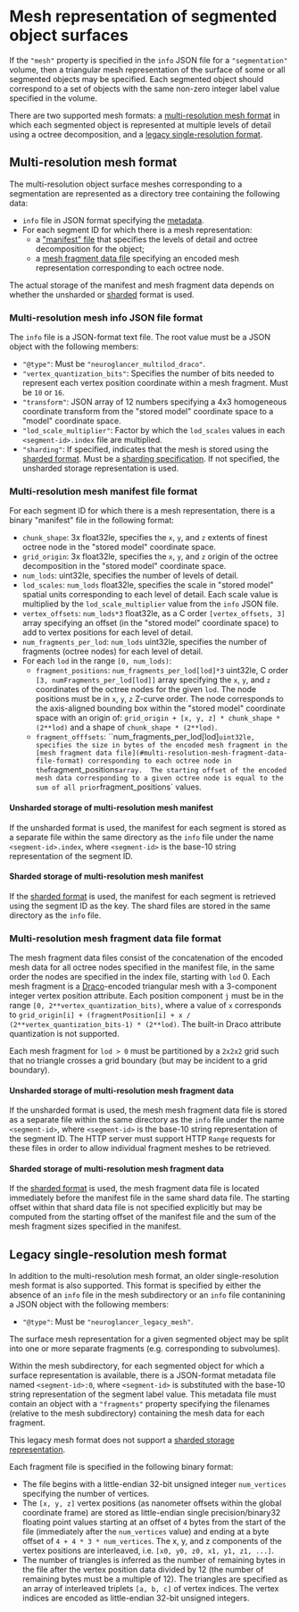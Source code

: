 # Mesh representation of segmented object surfaces

If the `"mesh"` property is specified in the `info` JSON file for a `"segmentation"` volume, then a
triangular mesh representation of the surface of some or all segmented objects may be specified.
Each segmented object should correspond to a set of objects with the same non-zero integer label
value specified in the volume.

There are two supported mesh formats: a [multi-resolution mesh
format](#multi-resolution-mesh-format) in which each segmented object is represented at multiple
levels of detail using a octree decomposition, and a [legacy single-resolution
format](#legacy-single-resolution-mesh-format).

## Multi-resolution mesh format

The multi-resolution object surface meshes corresponding to a segmentation are represented as a
directory tree containing the following data:

- `info` file in JSON format specifying the
  [metadata](#multi-resolution-mesh-info-json-file-format).
- For each segment ID for which there is a mesh representation:
  - a ["manifest" file](#multi-resolution-mesh-manifest-file-format) that specifies the levels of
    detail and octree decomposition for the object;
  - a [mesh fragment data file](#multi-resolution-mesh-fragment-data-file-format) specifying an
    encoded mesh representation corresponding to each octree node.

The actual storage of the manifest and mesh fragment data depends on whether the unsharded or
[sharded](./sharded.md) format is used.

### Multi-resolution mesh info JSON file format

The `info` file is a JSON-format text file.  The root value must be a JSON object with the following
members:
- `"@type"`: Must be `"neuroglancer_multilod_draco"`.
- `"vertex_quantization_bits"`: Specifies the number of bits needed to represent each vertex
  position coordinate within a mesh fragment.  Must be `10` or `16`.
- `"transform"`: JSON array of 12 numbers specifying a 4x3 homogeneous coordinate transform from the
  "stored model" coordinate space to a "model" coordinate space.
- `"lod_scale_multiplier"`: Factor by which the `lod_scales` values in each `<segment-id>.index`
  file are multiplied.
- `"sharding"`: If specified, indicates that the mesh is stored using the [sharded
    format](./sharded.md).  Must be a [sharding specification](./sharded.md#sharding-specification).  If not
    specified, the unsharded storage representation is used.

### Multi-resolution mesh manifest file format

For each segment ID for which there is a mesh representation, there is a binary "manifest" file in
the following format:

- `chunk_shape`: 3x float32le, specifies the `x`, `y`, and `z` extents of finest octree node in the
  "stored model" coordinate space.
- `grid_origin`: 3x float32le, specifies the `x`, `y`, and `z` origin of the octree decomposition in
  the "stored model" coordinate space.
- `num_lods`: uint32le, specifies the number of levels of detail.
- `lod_scales`: `num_lods` float32le, specifies the scale in "stored model" spatial units
  corresponding to each level of detail.  Each scale value is multiplied by the
  `lod_scale_multiplier` value from the `info` JSON file.
- `vertex_offsets`: `num_lods*3` float32le, as a C order `[vertex_offsets, 3]` array specifying an
  offset (in the "stored model" coordinate space) to add to vertex positions for each level of
  detail.
- `num_fragments_per_lod`: `num_lods` uint32le, specifies the number of fragments (octree nodes) for
  each level of detail.
- For each `lod` in the range `[0, num_lods)`:
  - `fragment_positions`: `num_fragments_per_lod[lod]*3` uint32le, C order `[3,
    numFragments_per_lod[lod]]` array specifying the `x`, `y`, and `z` coordinates of the octree
    nodes for the given `lod`.  The node positions must be in `x`, `y`, `z` Z-curve order.  The node
    corresponds to the axis-aligned bounding box within the "stored model" coordinate space with an
    origin of: `grid_origin + [x, y, z] * chunk_shape * (2**lod)` and a shape of `chunk_shape *
    (2**lod)`.
  - `fragment_offfsets`: ``num_fragments_per_lod[lod]` uint32le, specifies the size in bytes of the
    encoded mesh fragment in the [mesh fragment data
    file](#multi-resolution-mesh-fragment-data-file-format) corresponding to each octree node in the
    `fragment_positions` array.  The starting offset of the encoded mesh data corresponding to a
    given octree node is equal to the sum of all prior `fragment_positions` values.
    
#### Unsharded storage of multi-resolution mesh manifest
    
If the unsharded format is used, the manifest for each segment is stored as a separate file within
the same directory as the `info` file under the name `<segment-id>.index`, where `<segment-id>` is
the base-10 string representation of the segment ID.

#### Sharded storage of multi-resolution mesh manifest

If the [sharded format](./sharded.md#sharded-format) is used, the manifest for each segment is retrieved using
the segment ID as the key.  The shard files are stored in the same directory as the `info` file.

### Multi-resolution mesh fragment data file format

The mesh fragment data files consist of the concatenation of the encoded mesh data for all octree
nodes specified in the manifest file, in the same order the nodes are specified in the index file,
starting with `lod` 0.  Each mesh fragment is a [Draco](https://google.github.io/draco/)-encoded
triangular mesh with a 3-component integer vertex position attribute.  Each position component `j`
must be in the range `[0, 2**vertex_quantization_bits)`, where a value of `x` corresponds to
`grid_origin[i] + (fragmentPosition[i] + x / (2**vertex_quantization_bits-1) * (2**lod)`.  The
built-in Draco attribute quantization is not supported.

Each mesh fragment for `lod > 0` must be partitioned by a `2x2x2` grid such that no triangle crosses
a grid boundary (but may be incident to a grid boundary).

#### Unsharded storage of multi-resolution mesh fragment data

If the unsharded format is used, the mesh mesh fragment data file is stored as a separate file
within the same directory as the `info` file under the name `<segment-id>`, where `<segment-id>` is
the base-10 string representation of the segment ID.  The HTTP server must support HTTP `Range`
requests for these files in order to allow individual fragment meshes to be retrieved.

#### Sharded storage of multi-resolution mesh fragment data

If the [sharded format](./sharded.md#sharded-format) is used, the mesh fragment data file is located immediately
before the manifest file in the same shard data file.  The starting offset within that shard data
file is not specified explicitly but may be computed from the starting offset of the manifest file
and the sum of the mesh fragment sizes specified in the manifest.

## Legacy single-resolution mesh format

In addition to the multi-resolution mesh format, an older single-resolution mesh format is also
supported.  This format is specified by either the absence of an `info` file in the mesh
subdirectory or an `info` file contanining a JSON object with the following members:
- `"@type"`: Must be `"neuroglancer_legacy_mesh"`.

The surface mesh representation for a given segmented object may be split into one or more separate
fragments (e.g. corresponding to subvolumes).

Within the mesh subdirectory, for each segmented object for which a surface representation is
available, there is a JSON-format metadata file named `<segment-id>:0`, where `<segment-id>` is
substituted with the base-10 string representation of the segment label value.  This metadata file
must contain an object with a `"fragments"` property specifying the filenames (relative to the mesh
subdirectory) containing the mesh data for each fragment.

This legacy mesh format does not support a [sharded storage representation](./sharded.md#sharded-format).

Each fragment file is specified in the following binary format:
- The file begins with a little-endian 32-bit unsigned integer `num_vertices` specifying the number
  of vertices.
- The `[x, y, z]` vertex positions (as nanometer offsets within the global coordinate frame) are
  stored as little-endian single precision/binary32 floating point values starting at an offset of
  `4` bytes from the start of the file (immediately after the `num_vertices` value) and ending at a
  byte offset of `4 + 4 * 3 * num_vertices`.  The x, y, and z components of the vertex positions are
  interleaved, i.e. `[x0, y0, z0, x1, y1, z1, ...]`.
- The number of triangles is inferred as the number of remaining bytes in the file after the vertex
  position data divided by 12 (the number of remaining bytes must be a multiple of 12).  The
  triangles are specified as an array of interleaved triplets `[a, b, c]` of vertex indices.  The
  vertex indices are encoded as little-endian 32-bit unsigned integers.
